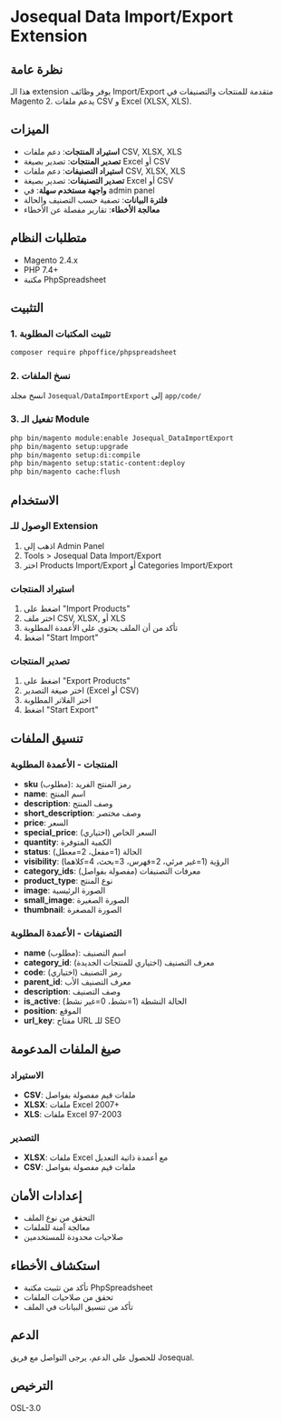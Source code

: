 # Josequal Data Import/Export Extension

## نظرة عامة
هذا الـ extension يوفر وظائف Import/Export متقدمة للمنتجات والتصنيفات في Magento 2. يدعم ملفات CSV و Excel (XLSX, XLS).

## الميزات
- **استيراد المنتجات**: دعم ملفات CSV, XLSX, XLS
- **تصدير المنتجات**: تصدير بصيغة Excel أو CSV
- **استيراد التصنيفات**: دعم ملفات CSV, XLSX, XLS
- **تصدير التصنيفات**: تصدير بصيغة Excel أو CSV
- **واجهة مستخدم سهلة**: في admin panel
- **فلترة البيانات**: تصفية حسب التصنيف والحالة
- **معالجة الأخطاء**: تقارير مفصلة عن الأخطاء

## متطلبات النظام
- Magento 2.4.x
- PHP 7.4+
- مكتبة PhpSpreadsheet

## التثبيت

### 1. تثبيت المكتبات المطلوبة
```bash
composer require phpoffice/phpspreadsheet
```

### 2. نسخ الملفات
انسخ مجلد `Josequal/DataImportExport` إلى `app/code/`

### 3. تفعيل الـ Module
```bash
php bin/magento module:enable Josequal_DataImportExport
php bin/magento setup:upgrade
php bin/magento setup:di:compile
php bin/magento setup:static-content:deploy
php bin/magento cache:flush
```

## الاستخدام

### الوصول للـ Extension
1. اذهب إلى Admin Panel
2. Tools > Josequal Data Import/Export
3. اختر Products Import/Export أو Categories Import/Export

### استيراد المنتجات
1. اضغط على "Import Products"
2. اختر ملف CSV, XLSX, أو XLS
3. تأكد من أن الملف يحتوي على الأعمدة المطلوبة
4. اضغط "Start Import"

### تصدير المنتجات
1. اضغط على "Export Products"
2. اختر صيغة التصدير (Excel أو CSV)
3. اختر الفلاتر المطلوبة
4. اضغط "Start Export"

## تنسيق الملفات

### المنتجات - الأعمدة المطلوبة
- **sku** (مطلوب): رمز المنتج الفريد
- **name**: اسم المنتج
- **description**: وصف المنتج
- **short_description**: وصف مختصر
- **price**: السعر
- **special_price**: السعر الخاص (اختياري)
- **quantity**: الكمية المتوفرة
- **status**: الحالة (1=مفعل، 2=معطل)
- **visibility**: الرؤية (1=غير مرئي، 2=فهرس، 3=بحث، 4=كلاهما)
- **category_ids**: معرفات التصنيفات (مفصولة بفواصل)
- **product_type**: نوع المنتج
- **image**: الصورة الرئيسية
- **small_image**: الصورة الصغيرة
- **thumbnail**: الصورة المصغرة

### التصنيفات - الأعمدة المطلوبة
- **name** (مطلوب): اسم التصنيف
- **category_id**: معرف التصنيف (اختياري للمنتجات الجديدة)
- **code**: رمز التصنيف (اختياري)
- **parent_id**: معرف التصنيف الأب
- **description**: وصف التصنيف
- **is_active**: الحالة النشطة (1=نشط، 0=غير نشط)
- **position**: الموقع
- **url_key**: مفتاح URL للـ SEO

## صيغ الملفات المدعومة

### الاستيراد
- **CSV**: ملفات قيم مفصولة بفواصل
- **XLSX**: ملفات Excel 2007+
- **XLS**: ملفات Excel 97-2003

### التصدير
- **XLSX**: ملفات Excel مع أعمدة ذاتية التعديل
- **CSV**: ملفات قيم مفصولة بفواصل

## إعدادات الأمان
- التحقق من نوع الملف
- معالجة آمنة للملفات
- صلاحيات محدودة للمستخدمين

## استكشاف الأخطاء
- تأكد من تثبيت مكتبة PhpSpreadsheet
- تحقق من صلاحيات الملفات
- تأكد من تنسيق البيانات في الملف

## الدعم
للحصول على الدعم، يرجى التواصل مع فريق Josequal.

## الترخيص
OSL-3.0
